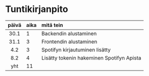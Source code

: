# Tuntikirjanpito

| päivä | aika | mitä tein |
| :----:|:----|:-----|
| 30.1 | 1 | Backendin alustaminen |
| 31.1 | 3 | Frontendin alustaminen |
| 4.2 | 3 | Spotifyn kirjautuminen lisätty |
| 8.2 | 4 | Lisätty tokenin hakeminen Spotifyn Apista  |
| yht | 11 | |
